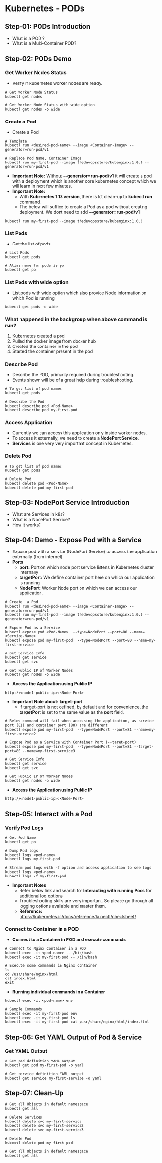 # Kubernetes  - PODs

## Step-01: PODs Introduction
- What is a POD ?
- What is a Multi-Container POD?

## Step-02: PODs Demo
### Get Worker Nodes Status
- Verify if kubernetes worker nodes are ready. 
```
# Get Worker Node Status
kubectl get nodes

# Get Worker Node Status with wide option
kubectl get nodes -o wide
```

### Create a Pod
- Create a Pod
```
# Template
kubectl run <desired-pod-name> --image <Container-Image> --generator=run-pod/v1

# Replace Pod Name, Container Image
kubectl run my-first-pod --image thedevopsstore/kubenginx:1.0.0 --generator=run-pod/v1
```
- **Important Note:** Without **--generator=run-pod/v1** it will create a pod with a deployment which is another core kubernetes concept which we will learn in next few minutes. 
- **Important Note:**
  - With **Kubernetes 1.18 version**, there is lot clean-up to **kubectl run** command.
  - The below will suffice to create a Pod as a pod without creating deployment. We dont need to add **--generator=run-pod/v1**
```
kubectl run my-first-pod --image thedevopsstore/kubenginx:1.0.0
```  

### List Pods
- Get the list of pods
```
# List Pods
kubectl get pods

# Alias name for pods is po
kubectl get po
```

### List Pods with wide option
- List pods with wide option which also provide Node information on which Pod is running
```
kubectl get pods -o wide
```

### What happened in the backgroup when above command is run?
  1. Kubernetes created a pod
  2. Pulled the docker image from docker hub
  3. Created the container in the pod
  4. Started the container present in the pod


### Describe Pod
- Describe the POD, primarily required during troubleshooting. 
- Events shown will be of a great help during troubleshooting. 
```
# To get list of pod names
kubectl get pods

# Describe the Pod
kubectl describe pod <Pod-Name>
kubectl describe pod my-first-pod 
```

### Access Application
- Currently we can access this application only inside worker nodes. 
- To access it externally, we need to create a **NodePort Service**. 
- **Services** is one very very important concept in Kubernetes. 


### Delete Pod
```
# To get list of pod names
kubectl get pods

# Delete Pod
kubectl delete pod <Pod-Name>
kubectl delete pod my-first-pod
```

## Step-03: NodePort Service Introduction
- What are Services in k8s?
- What is a NodePort Service?
- How it works?

## Step-04: Demo - Expose Pod with a Service
- Expose pod with a service (NodePort Service) to access the application externally (from internet)
- **Ports**
  - **port:** Port on which node port service listens in Kubernetes cluster internally
  - **targetPort:** We define container port here on which our application is running.
  - **NodePort:** Worker Node port on which we can access our application.
```
# Create  a Pod
kubectl run <desired-pod-name> --image <Container-Image> --generator=run-pod/v1
kubectl run my-first-pod --image thedevopsstore/kubenginx:1.0.0 --generator=run-pod/v1

# Expose Pod as a Service
kubectl expose pod <Pod-Name>  --type=NodePort --port=80 --name=<Service-Name>
kubectl expose pod my-first-pod  --type=NodePort --port=80 --name=my-first-service

# Get Service Info
kubectl get service
kubectl get svc

# Get Public IP of Worker Nodes
kubectl get nodes -o wide
```
- **Access the Application using Public IP**
```
http://<node1-public-ip>:<Node-Port>
```

- **Important Note about: target-port**
  -  If target-port is not defined, by default and for convenience, the **targetPort** is set to the same value as the **port** field.

```
# Below command will fail when accessing the application, as service port (81) and container port (80) are different
kubectl expose pod my-first-pod  --type=NodePort --port=81 --name=my-first-service2     

# Expose Pod as a Service with Container Port (--taret-port)
kubectl expose pod my-first-pod  --type=NodePort --port=81 --target-port=80 --name=my-first-service3

# Get Service Info
kubectl get service
kubectl get svc

# Get Public IP of Worker Nodes
kubectl get nodes -o wide
```
- **Access the Application using Public IP**
```
http://<node1-public-ip>:<Node-Port>
```

## Step-05: Interact with a Pod

### Verify Pod Logs
```
# Get Pod Name
kubectl get po

# Dump Pod logs
kubectl logs <pod-name>
kubectl logs my-first-pod

# Stream pod logs with -f option and access application to see logs
kubectl logs <pod-name>
kubectl logs -f my-first-pod
```
- **Important Notes**
  - Refer below link and search for **Interacting with running Pods** for additional log options
  - Troubleshooting skills are very important. So please go through all logging options available and master them.
  - **Reference:** https://kubernetes.io/docs/reference/kubectl/cheatsheet/

### Connect to Container in a POD
- **Connect to a Container in POD and execute commands**
```
# Connect to Nginx Container in a POD
kubectl exec -it <pod-name> -- /bin/bash
kubectl exec -it my-first-pod -- /bin/bash

# Execute some commands in Nginx container
ls
cd /usr/share/nginx/html
cat index.html
exit
```

- **Running individual commands in a Container**
```
kubectl exec -it <pod-name> env

# Sample Commands
kubectl exec -it my-first-pod env
kubectl exec -it my-first-pod ls
kubectl exec -it my-first-pod cat /usr/share/nginx/html/index.html
```
## Step-06: Get YAML Output of Pod & Service
### Get YAML Output
```
# Get pod definition YAML output
kubectl get pod my-first-pod -o yaml   

# Get service definition YAML output
kubectl get service my-first-service -o yaml   
```

## Step-07: Clean-Up
```
# Get all Objects in default namespace
kubectl get all

# Delete Services
kubectl delete svc my-first-service
kubectl delete svc my-first-service2
kubectl delete svc my-first-service3

# Delete Pod
kubectl delete pod my-first-pod

# Get all Objects in default namespace
kubectl get all
```